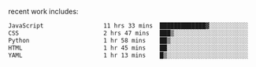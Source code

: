 
<!--<img width="1415" height="100" alt="blu" src="https://github.com/rdsilva01/rdsilva01/assets/101207588/deb060e5-d035-4f09-b511-e3f50605b207">-->

<!-- \> Enthusiastic about developing and building solutions <br>
\> Computer Science and Engineering @ UBI -->

<!-- <a href="https://www.rodrigosilva.live/">personal website</a> 🏁 -->

<!-- ![](https://komarev.com/ghpvc/?username=rdsilva01) -->

recent work includes:
<!--START_SECTION:waka-->

```txt
JavaScript                 11 hrs 33 mins  █████████████▓░░░░░░░░░░░   54.94 %
CSS                        2 hrs 47 mins   ███▒░░░░░░░░░░░░░░░░░░░░░   13.27 %
Python                     1 hr 58 mins    ██▒░░░░░░░░░░░░░░░░░░░░░░   09.41 %
HTML                       1 hr 45 mins    ██░░░░░░░░░░░░░░░░░░░░░░░   08.35 %
YAML                       1 hr 13 mins    █▒░░░░░░░░░░░░░░░░░░░░░░░   05.86 %
```

<!--END_SECTION:waka-->

